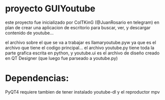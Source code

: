 # proyecto GUIYoutube

este proyecto fue inicializado por ColTKinG (@JuanRosario en telegram) en plan de crear
una aplicacion de escritorio para buscar, ver, y descargar contenido de youtube...

el archivo sobre el que se va a trabajar es llamaryoutube.pyw ya que es el archivo que
tiene el codigo principal... el archivo youtube.py tiene toda la parte grafica escrita
en python, y youtube.ui es el archivo de diseño creado en QT Designer (que luego fue
parseado a youtube.py)


# Dependencias:

PyQT4
requiere tambien de tener instalado youtube-dl y el reproductor mpv